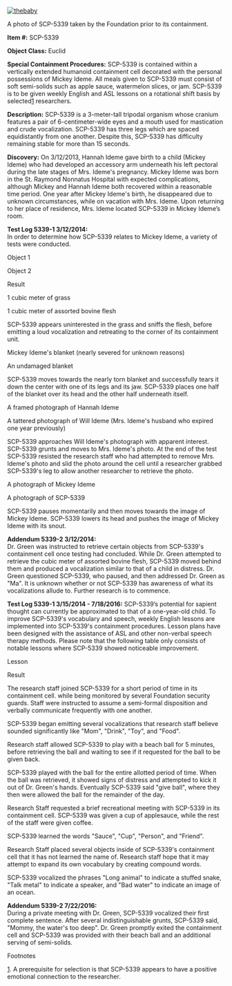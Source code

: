 [![thebaby](http://scp-wiki.wdfiles.com/local--resized-images/scp-5339/thebaby/medium.jpg)](http://scp-wiki.wdfiles.com/local--files/scp-5339/thebaby)

A photo of SCP-5339 taken by the Foundation prior to its containment.

**Item #:** SCP-5339

**Object Class:** Euclid

**Special Containment Procedures:** SCP-5339 is contained within a vertically extended humanoid containment cell decorated with the personal possessions of Mickey Ideme. All meals given to SCP-5339 must consist of soft semi-solids such as apple sauce, watermelon slices, or jam. SCP-5339 is to be given weekly English and ASL lessons on a rotational shift basis by selected[1](javascript:;) researchers.

**Description:** SCP-5339 is a 3-meter-tall tripodal organism whose cranium features a pair of 6-centimeter-wide eyes and a mouth used for mastication and crude vocalization. SCP-5339 has three legs which are spaced equidistantly from one another. Despite this, SCP-5339 has difficulty remaining stable for more than 15 seconds.

**Discovery:** On 3/12/2013, Hannah Ideme gave birth to a child (Mickey Ideme) who had developed an accessory arm underneath his left pectoral during the late stages of Mrs. Ideme's pregnancy. Mickey Ideme was born in the St. Raymond Nonnatus Hospital with expected complications, although Mickey and Hannah Ideme both recovered within a reasonable time period. One year after Mickey Ideme's birth, he disappeared due to unknown circumstances, while on vacation with Mrs. Ideme. Upon returning to her place of residence, Mrs. Ideme located SCP-5339 in Mickey Ideme’s room.

**Test Log 5339-1 3/12/2014:**  
In order to determine how SCP-5339 relates to Mickey Ideme, a variety of tests were conducted.

Object 1

Object 2

Result

1 cubic meter of grass

1 cubic meter of assorted bovine flesh

SCP-5339 appears uninterested in the grass and sniffs the flesh, before emitting a loud vocalization and retreating to the corner of its containment unit.

Mickey Ideme's blanket (nearly severed for unknown reasons)

An undamaged blanket

SCP-5339 moves towards the nearly torn blanket and successfully tears it down the center with one of its legs and its jaw. SCP-5339 places one half of the blanket over its head and the other half underneath itself.

A framed photograph of Hannah Ideme

A tattered photograph of Will Ideme (Mrs. Ideme's husband who expired one year previously)

SCP-5339 approaches Will Ideme's photograph with apparent interest. SCP-5339 grunts and moves to Mrs. Ideme's photo. At the end of the test SCP-5339 resisted the research staff who had attempted to remove Mrs. Ideme's photo and slid the photo around the cell until a researcher grabbed SCP-5339's leg to allow another researcher to retrieve the photo.

A photograph of Mickey Ideme

A photograph of SCP-5339

SCP-5339 pauses momentarily and then moves towards the image of Mickey Ideme. SCP-5339 lowers its head and pushes the image of Mickey Ideme with its snout.

**Addendum 5339-2 3/12/2014:**  
Dr. Green was instructed to retrieve certain objects from SCP-5339's containment cell once testing had concluded. While Dr. Green attempted to retrieve the cubic meter of assorted bovine flesh, SCP-5339 moved behind them and produced a vocalization similar to that of a child in distress. Dr. Green questioned SCP-5339, who paused, and then addressed Dr. Green as "Ma". It is unknown whether or not SCP-5339 has awareness of what its vocalizations allude to. Further research is to commence.

**Test Log 5339-1 3/15/2014 - 7/18/2016:** SCP-5339’s potential for sapient thought can currently be approximated to that of a one-year-old child. To improve SCP-5339's vocabulary and speech, weekly English lessons are implemented into SCP-5339's containment procedures. Lesson plans have been designed with the assistance of ASL and other non-verbal speech therapy methods. Please note that the following table only consists of notable lessons where SCP-5339 showed noticeable improvement.

Lesson

Result

The research staff joined SCP-5339 for a short period of time in its containment cell. while being monitored by several Foundation security guards. Staff were instructed to assume a semi-formal disposition and verbally communicate frequently with one another.

SCP-5339 began emitting several vocalizations that research staff believe sounded significantly like "Mom", "Drink", "Toy", and "Food".

Research staff allowed SCP-5339 to play with a beach ball for 5 minutes, before retrieving the ball and waiting to see if it requested for the ball to be given back.

SCP-5339 played with the ball for the entire allotted period of time. When the ball was retrieved, it showed signs of distress and attempted to kick it out of Dr. Green's hands. Eventually SCP-5339 said "give ball", where they then were allowed the ball for the remainder of the day.

Research Staff requested a brief recreational meeting with SCP-5339 in its containment cell. SCP-5339 was given a cup of applesauce, while the rest of the staff were given coffee.

SCP-5339 learned the words "Sauce", "Cup", "Person", and "Friend".

Research Staff placed several objects inside of SCP-5339's containment cell that it has not learned the name of. Research staff hope that it may attempt to expand its own vocabulary by creating compound words.

SCP-5339 vocalized the phrases "Long animal" to indicate a stuffed snake, "Talk metal" to indicate a speaker, and "Bad water" to indicate an image of an ocean.

**Addendum 5339-2 7/22/2016:**  
During a private meeting with Dr. Green, SCP-5339 vocalized their first complete sentence. After several indistinguishable grunts, SCP-5339 said, "Mommy, the water's too deep". Dr. Green promptly exited the containment cell and SCP-5339 was provided with their beach ball and an additional serving of semi-solids.

Footnotes

[1](javascript:;). A prerequisite for selection is that SCP-5339 appears to have a positive emotional connection to the researcher.